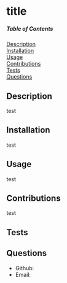 # title
  ##### Table of Contents  
[Description](#description)  
[Installation](#installation)  
[Usage](#usage)  
[Contributions](#contributions)  
[Tests](#tests)  
[Questions](#questions)  

  ## Description
  test

  ## Installation
  test

  ## Usage
  test

  ## Contributions
  test

  ## Tests
  

  ## Questions
  * Github: [](https://www.github.com/)
  * Email: <a href="mailto:"></a>

